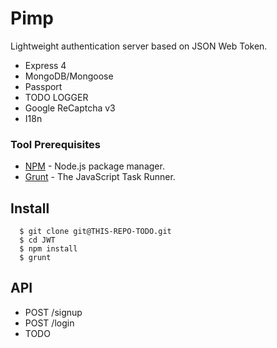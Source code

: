 # Pimp
Lightweight authentication server based on JSON Web Token.

- Express 4
- MongoDB/Mongoose
- Passport
- TODO LOGGER
- Google ReCaptcha v3
- I18n

### Tool Prerequisites

- [NPM](https://npmjs.org) - Node.js package manager.
- [Grunt](http://gruntjs.com/) - The JavaScript Task Runner.


## Install
```
  $ git clone git@THIS-REPO-TODO.git
  $ cd JWT
  $ npm install 
  $ grunt
```
## API
- POST /signup
- POST /login
- TODO

